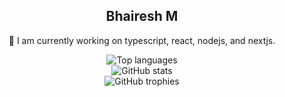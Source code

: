 <div align="center">
  <h2>Bhairesh M </h2>

  🔭 I am currently working on typescript, react, nodejs, and nextjs.
  
   <div>
    <img src="https://github-readme-stats.vercel.app/api/top-langs/?username=bhaireshm&theme=graywhite&include_all_commits=true&count_private=true&langs_count=6&layout=compact" alt="Top languages"> 
   </div>
   <div>
    <img src="https://github-readme-stats.vercel.app/api?username=bhaireshm&show_icons=true&theme=graywhite&hide_title=true&include_all_commits=true&count_private=true" alt="GitHub stats">
   </div>
   <div>
    <img src="https://github-profile-trophy.vercel.app/?username=bhaireshm&margin-w=5&margin-h=5&title=-Reviews" alt="GitHub trophies">
   </div>
</div>
